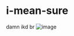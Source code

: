 # i-mean-sure
damn ikd br
![image](https://github.com/rorrrxleyy/i-mean-sure/assets/152163247/19c96545-f33b-43e3-acf0-8a741f4e4511)
